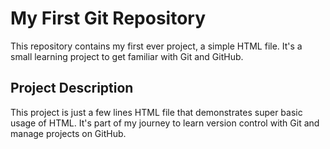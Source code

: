 # My First Git Repository

This repository contains my first ever project, a simple HTML file. It's a small learning project to get familiar with Git and GitHub.

## Project Description
This project is just a few lines HTML file that demonstrates super basic usage of HTML. It's part of my journey to learn version control with Git and manage projects on GitHub.
